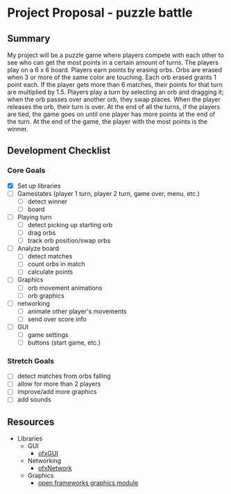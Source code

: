 # Project Proposal - puzzle battle

## Summary

My project will be a puzzle game where players compete with each other to see 
who can get the most points in a certain amount of turns. The players play on
a 6 x 6 board. Players earn points by erasing orbs. Orbs are erased when 3 or 
more of the same color are touching. Each orb erased grants 1 point each. If 
the player gets more than 6 matches, their points for that turn are multiplied 
by 1.5. Players play a turn by selecting an orb and dragging it; when the orb 
passes over another orb, they swap places. When the player releases the orb, 
their turn is over. At the end of all the turns, if the players are tied, the 
game goes on until one player has more points at the end of the turn. At the 
end of the game, the player with the most points is the winner.

## Development Checklist

### Core Goals
- [x] Set up libraries
- [ ] Gamestates (player 1 turn, player 2 turn, game over, menu, etc.)
	- [ ] detect winner
	- [ ] board 
- [ ] Playing turn
	- [ ] detect picking up starting orb
	- [ ] drag orbs
	- [ ] track orb position/swap orbs
- [ ] Analyze board
	- [ ] detect matches
	- [ ] count orbs in match
	- [ ] calculate points
- [ ] Graphics
	- [ ] orb movement animations
	- [ ] orb graphics
- [ ] networking
	- [ ] animate other player's movements
	- [ ] send over score info
- [ ] GUI
	- [ ] game settings
	- [ ] buttons (start game, etc.)

### Stretch Goals
- [ ] detect matches from orbs falling
- [ ] allow for more than 2 players
- [ ] improve/add more graphics
- [ ] add sounds

## Resources

- Libraries
	- GUI
		- [ofxGUI](https://openframeworks.cc/documentation/ofxGui/)
	- Networking
		- [ofxNetwork](https://openframeworks.cc/documentation/ofxNetwork/)
	- Graphics
		- [open frameworks graphics module](https://openframeworks.cc/documentation/graphics/)